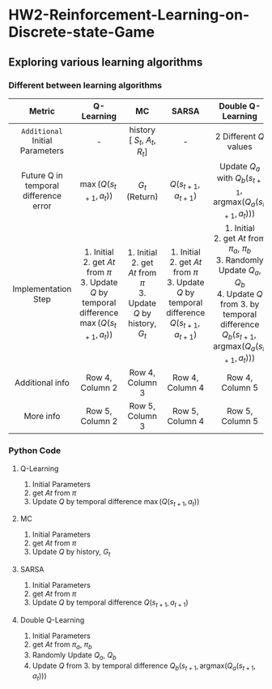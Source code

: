 # HW2-Reinforcement-Learning-on-Discrete-state-Game
## Exploring various learning algorithms
### Different between learning algorithms


| Metric          | Q-Learning               |  MC                |SARSA               | Double Q-Learning                |
|:---------------:|:--------------------:|:--------------------:|:--------------------:|:--------------------:|
|`Additional` Initial Parameters |  -     | history <br>[ $S_{t}$, $A_{t}$, $R_{t}$]      | -      | 2 Different $Q$ values      |
|Future Q in temporal difference error | $\max(Q(s_{t+1}, a_{t}))$ | $G_{t}$ (Return) | $Q(s_{t+1}, a_{t+1})$ | Update $Q_{a}$ with $Q_{b}(s_{t+1}, \text{argmax}(Q_{a}(s_{t+1}, a_{t})))$ |
| Implementation Step | 1. Initial <br> 2. get $At$ from $\pi$ <br> 3. Update $Q$ by temporal difference $\max(Q(s_{t+1}, a_{t}))$ | 1. Initial <br> 2. get $At$ from $\pi$ <br> 3. Update $Q$ by history, $G_{t}$   | 1. Initial <br> 2. get $At$ from $\pi$ <br> 3. Update $Q$ by temporal difference $Q(s_{t+1}, a_{t+1})$ | 1. Initial <br> 2. get $At$ from $\pi_{a}$, $\pi_{b}$ <br> 3. Randomly Update $Q_{a}$, $Q_{b}$ <br> 4. Update $Q$ from 3. by temporal difference  $Q_{b}(s_{t+1}, \text{argmax}(Q_{a}(s_{t+1}, a_{t})))$ |
| Additional info | Row 4, Column 2     | Row 4, Column 3      | Row 4, Column 4      | Row 4, Column 5      |
| More info       | Row 5, Column 2     | Row 5, Column 3      | Row 5, Column 4      | Row 5, Column 5      |

### Python Code 

1. Q-Learning

    1. Initial Parameters
    2. get $At$ from $\pi$
    3. Update $Q$ by temporal difference $\max(Q(s_{t+1}, a_{t}))$

2. MC

    1. Initial Parameters
    2. get $At$ from $\pi$ 
    3. Update $Q$ by history, $G_{t}$

3. SARSA

    1. Initial Parameters 
    2. get $At$ from $\pi$ 
    3. Update $Q$ by temporal difference $Q(s_{t+1}, a_{t+1})$

4. Double Q-Learning
    1. Initial Parameters 
    2. get $At$ from $\pi_{a}$, $\pi_{b}$ 
    3. Randomly Update $Q_{a}$, $Q_{b}$ 
    4. Update $Q$ from 3. by temporal difference  $Q_{b}(s_{t+1}, \text{argmax}(Q_{a}(s_{t+1}, a_{t})))$
